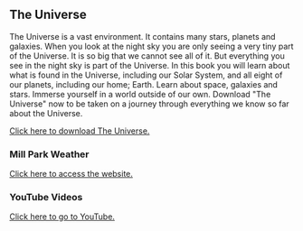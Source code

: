 ## The Universe

The Universe is a vast environment. It contains many stars, planets and galaxies. When you look at the night sky you are only seeing a very tiny part of the Universe. It is so big that we cannot see all of it. But everything you see in the night sky is part of the Universe. In this book you will learn about what is found in the Universe, including our Solar System, and all eight of our planets, including our home; Earth. Learn about space, galaxies and stars. Immerse yourself in a world outside of our own. Download "The Universe" now to be taken on a journey through everything we know so far about the Universe.

[Click here to download The Universe.](https://itunes.apple.com/au/book/the-universe/id633419922?mt=13)

### Mill Park Weather

[Click here to access the website.](http://millparkweather.x10.mx/)

### YouTube Videos

[Click here to go to YouTube.](http://www.youtube.com/alexandarproductions)
